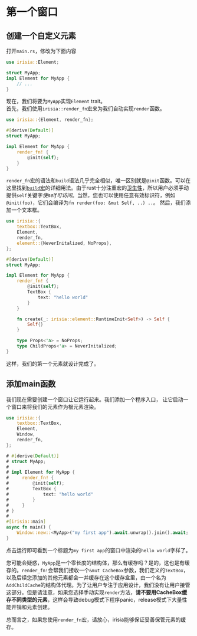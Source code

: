 # 第一个窗口

## 创建一个自定义元素

打开`main.rs`，修改为下面内容

```rust
use irisia::Element;

struct MyApp;
impl Element for MyApp {
    // ...
}
```

现在，我们将要为`MyApp`实现`Element` trait。\
首先，我们使用`irisia::render_fn`宏来为我们自动实现`render`函数。

```rust
use irisia::{Element, render_fn};

#[derive(Default)]
struct MyApp;

impl Element for MyApp {
    render_fn! {
        @init(self);
    }
}
```

`render_fn`宏的语法和`build`语法几乎完全相似，唯一区别就是`@init`函数。可以在这里找到[`build`宏](../build_syntax/index.html)的详细用法。由于rust十分注重宏的[卫生性](https://veykril.github.io/tlborm/decl-macros/minutiae/hygiene.html)，所以用户必须手动提供`self`关键字*使self可访问*。当然，您也可以使用任意有效标识符，例如`@init(foo)`，它们会编译为`fn render(foo: &mut Self, ..) ..`。
然后，我们添加一个文本框。

```rust
use irisia::{
    textbox::TextBox,
    Element,
    render_fn,
    element::{NeverInitalized, NoProps},
};

#[derive(Default)]
struct MyApp;

impl Element for MyApp {
    render_fn! {
        @init(self);
        TextBox {
            text: "hello world"
        }
    }

    fn create(_: irisia::element::RuntimeInit<Self>) -> Self {
        Self{}
    }

    type Props<'a> = NoProps;
    type ChildProps<'a> = NeverInitalized;
}
```

这样，我们的第一个元素就设计完成了。

## 添加main函数

我们现在需要创建一个窗口让它运行起来。我们添加一个程序入口，
让它启动一个窗口来将我们的元素作为根元素渲染。

```rust
use irisia::{
    textbox::TextBox,
    Element,
    Window,
    render_fn,
};

# #[derive(Default)]
# struct MyApp;
#
# impl Element for MyApp {
#     render_fn! {
#         @init(self);
#         TextBox {
#             text: "hello world"
#         }
#     }
# }
#
#[irisia::main]
async fn main() {
    Window::new::<MyApp>("my first app").await.unwrap().join().await;
}
```

点击运行即可看到一个标题为`my first app`的窗口中渲染的`hello world`字样了。

您可能会疑惑，`MyApp`是一个零长度的结构体，那么有缓存吗？是的，这也是有缓存的。`render_fn!`会帮我们接收一个`&mut CacheBox`参数，我们定义的`TextBox`，以及后续您添加的其他元素都会一并缓存在这个缓存盒里，由一个名为`AddChildCache`的结构体代理。为了让用户专注于应用设计，我们没有让用户接管这部分。但是请注意，如果您选择手动实现`render`方法，**请不要用CacheBox缓存不同类型的元素**，这样会导致debug模式下程序panic，release模式下大量性能开销和元素创建。

总而言之，如果您使用`render_fn`宏，请放心，irisia能够保证妥善保管元素的缓存。
